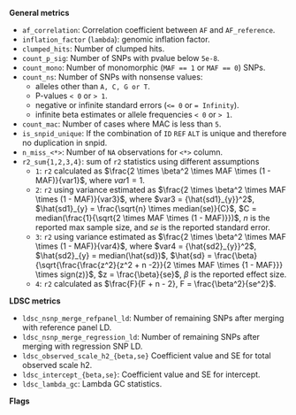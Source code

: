 **General metrics**

- `af_correlation`: Correlation coefficient between `AF` and `AF_reference`.
- `inflation_factor` (`lambda`): genomic inflation factor.
- `clumped_hits`: Number of clumped hits.
- `count_p_sig`: Number of SNPs with pvalue below `5e-8`.
- `count_mono`: Number of monomorphic (`MAF == 1` or `MAF == 0`) SNPs.
- `count_ns`: Number of SNPs with nonsense values:
    - alleles other than `A, C, G or T`.
    - P-values `< 0` or `> 1`.
    - negative or infinite standard errors (`<= 0` or `= Infinity`).
    - infinite beta estimates or allele frequencies `< 0` or `> 1`.
- `count_mac`: Number of cases where MAC is less than `5`.
- `is_snpid_unique`: If the combination of `ID` `REF` `ALT` is unique
  and therefore no duplication in snpid.
- `n_miss_<*>`: Number of `NA` observations for `<*>` column.
- `r2_sum{1,2,3,4}`: sum of `r2` statistics using different assumptions
    - `1`: `r2` calculated as
      $\frac{2 \times \beta^2 \times MAF \times (1 - MAF)}{var1}$,
      where $var1 = 1$.
    - `2`: `r2` using variance estimated as
      $\frac{2 \times \beta^2 \times MAF \times (1 - MAF)}{var3}$,
      where $var3 = {\hat{sd1}_{y}}^2$,
      $\hat{sd1}_{y} = \frac{\sqrt{n} \times median(se)}{C}$,
      $C = median(\frac{1}{\sqrt{2 \times MAF \times (1 - MAF)}})$,
      $n$ is the reported max sample size,
      and $se$ is the reported standard error.
    - `3`: `r2` using variance estimated as
      $\frac{2 \times \beta^2 \times MAF \times (1 - MAF)}{var4}$,
      where $var4 = {\hat{sd2}_{y}}^2$,
      $\hat{sd2}_{y} = median(\hat{sd})$,
      $\hat{sd} = \frac{\beta}{\sqrt{\frac{\frac{z^2}{z^2 + n -2}}{2 \times MAF \times {1 - MAF}}} \times sign(z)}$,
      $z = \frac{\beta}{se}$,
      $\beta$ is the reported effect size.
    - `4`: `r2` calculated as
      $\frac{F}{F + n - 2}, F = \frac{\beta^2}{se^2}$.

**LDSC metrics**

- `ldsc_nsnp_merge_refpanel_ld`:
  Number of remaining SNPs after merging with reference panel LD.
- `ldsc_nsnp_merge_regression_ld`:
  Number of remaining SNPs after merging with regression SNP LD.
- `ldsc_observed_scale_h2_{beta,se}`
  Coefficient value and SE for total observed scale h2.
- `ldsc_intercept_{beta,se}`:
  Coefficient value and SE for intercept.
- `ldsc_lambda_gc`:
  Lambda GC statistics.

**Flags**
